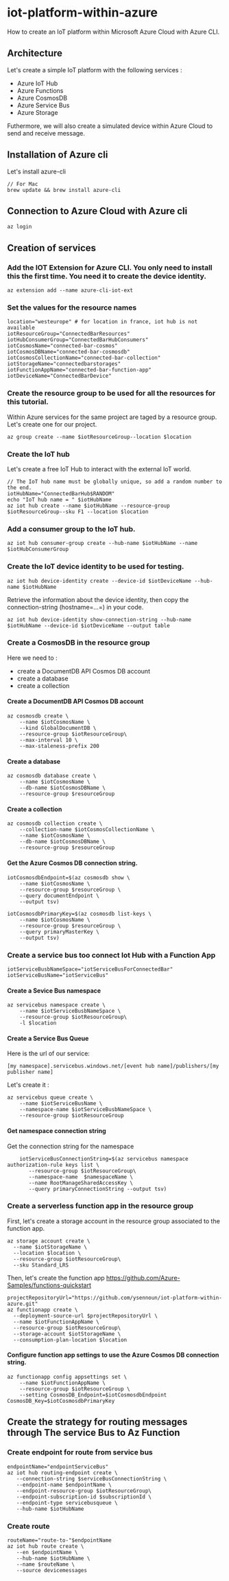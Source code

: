 # iot-platform-within-azure

How to create an IoT platform within Microsoft Azure Cloud with Azure CLI.

## Architecture 

Let's create a simple IoT platform with the following services :

- Azure IoT Hub
- Azure Functions
- Azure CosmosDB
- Azure Service Bus
- Azure Storage

Futhermore, we will also create a simulated device within Azure Cloud to send and receive message.

## Installation of Azure cli

Let's install azure-cli 

    // For Mac 
    brew update && brew install azure-cli

## Connection to Azure Cloud with Azure cli

    az login

## Creation of services

### Add the IOT Extension for Azure CLI. You only need to install this the first time. You need it to create the device identity. 
    
    az extension add --name azure-cli-iot-ext
    
### Set the values for the resource names

    location="westeurope" # for location in france, iot hub is not available
    iotResourceGroup="ConnectedBarResources"
    iotHubConsumerGroup="ConnectedBarHubConsumers"
    iotCosmosName="connected-bar-cosmos"
    iotCosmosDBName="connected-bar-cosmosdb"
    iotCosmosCollectionName="connected-bar-collection"
    iotStorageName="connectedbarstorages"
    iotFunctionAppName="connected-bar-function-app"
    iotDeviceName="ConnectedBarDevice"
    
### Create the resource group to be used for all the resources for this tutorial.
    
Within Azure services for the same project are taged by a resource group. Let's create one for our project.

    az group create --name $iotResourceGroup--location $location
    
### Create the IoT hub
   
Let's create a free IoT Hub to interact with the external IoT world.

    // The IoT hub name must be globally unique, so add a random number to the end.
    iotHubName="ConnectedBarHub$RANDOM"
    echo "IoT hub name = " $iotHubName
    az iot hub create --name $iotHubName --resource-group $iotResourceGroup--sku F1 --location $location
    
### Add a consumer group to the IoT hub.
    
    az iot hub consumer-group create --hub-name $iotHubName --name $iotHubConsumerGroup
    
### Create the IoT device identity to be used for testing.
    
    az iot hub device-identity create --device-id $iotDeviceName --hub-name $iotHubName
    
Retrieve the information about the device identity, then copy the connection-string (hostname=...=) in your code.

    az iot hub device-identity show-connection-string --hub-name $iotHubName --device-id $iotDeviceName --output table

### Create a CosmosDB in the resource group

Here we need to : 

- create a DocumentDB API Cosmos DB account
- create a database
- create a collection

#### Create a DocumentDB API Cosmos DB account

    az cosmosdb create \
        --name $iotCosmosName \
        --kind GlobalDocumentDB \
        --resource-group $iotResourceGroup\
        --max-interval 10 \
        --max-staleness-prefix 200 

#### Create a database 

    az cosmosdb database create \
        --name $iotCosmosName \
        --db-name $iotCosmosDBName \
        --resource-group $resourceGroup

#### Create a collection

    az cosmosdb collection create \
        --collection-name $iotCosmosCollectionName \
        --name $iotCosmosName \
        --db-name $iotCosmosDBName \
        --resource-group $resourceGroup
        
#### Get the Azure Cosmos DB connection string.

    iotCosmosdbEndpoint=$(az cosmosdb show \
        --name $iotCosmosName \
        --resource-group $resourceGroup \
        --query documentEndpoint \
        --output tsv)

    iotCosmosdbPrimaryKey=$(az cosmosdb list-keys \
        --name $iotCosmosName \
        --resource-group $resourceGroup \
        --query primaryMasterKey \
        --output tsv)
        
        
### Create a service bus too connect Iot Hub with a Function App

    iotServiceBusbNameSpace="iotServiceBusForConnectedBar"
    iotServiceBusName="iotServiceBus"
    
#### Create a Sevice Bus namespace
    
    az servicebus namespace create \
        --name $iotServiceBusbNameSpace \
        --resource-group $iotResourceGroup\
        -l $location
    
#### Create a Service Bus Queue

Here is the url of our service:

    [my namespace].servicebus.windows.net/[event hub name]/publishers/[my publisher name]

Let's create it : 

    az servicebus queue create \
        --name $iotServiceBusName \
        --namespace-name $iotServiceBusbNameSpace \
        --resource-group $iotResourceGroup
            
#### Get namespace connection string
        
Get the connection string for the namespace

        iotServiceBusConnectionString=$(az servicebus namespace authorization-rule keys list \
           --resource-group $iotResourceGroup\
           --namespace-name  $namespaceName \
           --name RootManageSharedAccessKey \
           --query primaryConnectionString --output tsv)

### Create a serverless function app in the resource group

First, let's create a storage account in the resource group associated to the function app.

    az storage account create \
      --name $iotStorageName \
      --location $location \
      --resource-group $iotResourceGroup\
      --sku Standard_LRS

Then, let's create the function app
https://github.com/Azure-Samples/functions-quickstart

    projectRepositoryUrl="https://github.com/ysennoun/iot-platform-within-azure.git"
    az functionapp create \
      --deployment-source-url $projectRepositoryUrl \
      --name $iotFunctionAppName \
      --resource-group $iotResourceGroup\
      --storage-account $iotStorageName \
      --consumption-plan-location $location
      
#### Configure function app settings to use the Azure Cosmos DB connection string.

    az functionapp config appsettings set \
        --name $iotFunctionAppName \
        --resource-group $iotResourceGroup \
        --setting CosmosDB_Endpoint=$iotCosmosdbEndpoint CosmosDB_Key=$iotCosmosdbPrimaryKey
    
## Create the strategy for routing messages through The service Bus to Az Function

### Create endpoint for route from service bus

    endpointName="endpointServiceBus"
    az iot hub routing-endpoint create \
       --connection-string $serviceBusConnectionString \
       --endpoint-name $endpointName \
       --endpoint-resource-group $iotResourceGroup\
       --endpoint-subscription-id $subscriptionId \
       --endpoint-type servicebusqueue \
       --hub-name $iotHubName
       
    
### Create route

    routeName="route-to-"$endpointName
    az iot hub route create \
       --en $endpointName \
       --hub-name $iotHubName \
       --name $routeName \
       --source devicemessages
   
